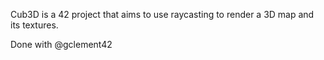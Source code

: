 Cub3D is a 42 project that aims to use raycasting to render a 3D map and its textures.

Done with @gclement42
